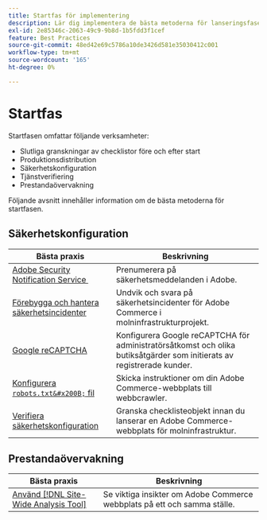 ```yaml
---
title: Startfas för implementering
description: Lär dig implementera de bästa metoderna för lanseringsfasen av Adobe Commerce-projekt.
exl-id: 2e85346c-2063-49c9-9b8d-1b5fdd3f1cef
feature: Best Practices
source-git-commit: 48ed42e69c5786a10de3426d581e35030412c001
workflow-type: tm+mt
source-wordcount: '165'
ht-degree: 0%

---
```


# Startfas

Startfasen omfattar följande verksamheter:

- Slutliga granskningar av checklistor före och efter start
- Produktionsdistribution
- Säkerhetskonfiguration
- Tjänstverifiering
- Prestandaövervakning

Följande avsnitt innehåller information om de bästa metoderna för startfasen.

## Säkerhetskonfiguration

| Bästa praxis | Beskrivning |
|------------------------------------------------------------------------------------------------------------------------------------|---------------------------------------------------------------------------------------------------------------|
| [Adobe Security Notification Service &#x200B;](https://www.adobe.com/subscription/adbeSecurityNotifications.html) | Prenumerera på säkerhetsmeddelanden i Adobe. |
| [Förebygga och hantera säkerhetsincidenter](prevent-respond-security-incident.md) | Undvik och svara på säkerhetsincidenter för Adobe Commerce i molninfrastrukturprojekt. |
| [Google reCAPTCHA](https://experienceleague.adobe.com/docs/commerce-admin/systems/security/captcha/security-google-recaptcha.html) | Konfigurera Google reCAPTCHA för administratörsåtkomst och olika butiksåtgärder som initierats av registrerade kunder. |
| [Konfigurera `robots.txt&#x200B;` fil](robots-txt.md) | Skicka instruktioner om din Adobe Commerce-webbplats till webbcrawler. |
| [Verifiera säkerhetskonfiguration](https://experienceleague.adobe.com/docs/commerce-cloud-service/user-guide/launch/checklist.html) | Granska checklisteobjekt innan du lanserar en Adobe Commerce-webbplats för molninfrastruktur. |

## Prestandaövervakning

| Bästa praxis | Beskrivning |
|------------------------------------------------------------------------------------------------------------------------------------------------|----------------------------------------------------------------------|
| [Använd [!DNL Site-Wide Analysis Tool]](../../../tools/site-wide-analysis-tool/intro.md#integrations-with-other-adobe-commerce-support-tools) | Se viktiga insikter om Adobe Commerce webbplats på ett och samma ställe. |
